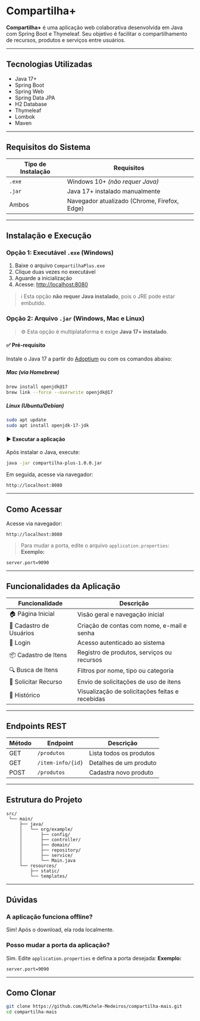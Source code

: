 
# Compartilha+

**Compartilha+** é uma aplicação web colaborativa desenvolvida em Java com Spring Boot e Thymeleaf. Seu objetivo é facilitar o compartilhamento de recursos, produtos e serviços entre usuários.

---

## Tecnologias Utilizadas

- Java 17+
- Spring Boot
- Spring Web
- Spring Data JPA
- H2 Database
- Thymeleaf
- Lombok
- Maven

---

## Requisitos do Sistema

| Tipo de Instalação | Requisitos |
|--------------------|------------|
| `.exe` | Windows 10+ *(não requer Java)* |
| `.jar` | Java 17+ instalado manualmente |
| Ambos | Navegador atualizado (Chrome, Firefox, Edge) |

---

## Instalação e Execução

### Opção 1: Executável `.exe` (Windows)

1. Baixe o arquivo `CompartilhaPlus.exe`
2. Clique duas vezes no executável
3. Aguarde a inicialização
4. Acesse: [http://localhost:8080](http://localhost:8080)

> ℹ️ Esta opção **não requer Java instalado**, pois o JRE pode estar embutido.

### Opção 2: Arquivo `.jar` (Windows, Mac e Linux)

> ⚙️ Esta opção é multiplataforma e exige **Java 17+ instalado**.

#### ✅ Pré-requisito
Instale o Java 17 a partir do [Adoptium](https://adoptium.net/temurin/releases/) ou com os comandos abaixo:

##### Mac (via Homebrew)
```bash
brew install openjdk@17
brew link --force --overwrite openjdk@17
```

##### Linux (Ubuntu/Debian)
```bash
sudo apt update
sudo apt install openjdk-17-jdk
```

#### ▶️ Executar a aplicação
Após instalar o Java, execute:

```bash
java -jar compartilha-plus-1.0.0.jar
```

Em seguida, acesse via navegador:

```
http://localhost:8080
```

---

## Como Acessar

Acesse via navegador:

```
http://localhost:8080
```

> Para mudar a porta, edite o arquivo `application.properties`:
**Exemplo:**
```properties
server.port=9090
```

---

## Funcionalidades da Aplicação

| Funcionalidade          | Descrição |
|--------------------------|-----------|
| 🏠 Página Inicial         | Visão geral e navegação inicial |
| 👤 Cadastro de Usuários   | Criação de contas com nome, e-mail e senha |
| 🔐 Login                 | Acesso autenticado ao sistema |
| 📦 Cadastro de Itens     | Registro de produtos, serviços ou recursos |
| 🔍 Busca de Itens        | Filtros por nome, tipo ou categoria |
| 🛒 Solicitar Recurso     | Envio de solicitações de uso de itens |
| 🧾 Histórico             | Visualização de solicitações feitas e recebidas |

---

## Endpoints REST

| Método | Endpoint            | Descrição                       |
|--------|---------------------|---------------------------------|
| GET    | `/produtos`         | Lista todos os produtos         |
| GET    | `/item-info/{id}`   | Detalhes de um produto          |
| POST   | `/produtos`         | Cadastra novo produto           |

---

## Estrutura do Projeto

```
src/
 └── main/
     ├── java/
     │   └── org/example/
     │       ├── config/
     │       ├── controller/
     │       ├── domain/
     │       ├── repository/
     │       ├── service/
     │       └── Main.java
     └── resources/
         ├── static/
         └── templates/
```

---

## Dúvidas

### A aplicação funciona offline?
Sim! Após o download, ela roda localmente.

### Posso mudar a porta da aplicação?
Sim. Edite `application.properties` e defina a porta desejada:
**Exemplo:**
```properties
server.port=9090
```

---

## Como Clonar

```bash
git clone https://github.com/Michele-Medeiros/compartilha-mais.git
cd compartilha-mais
```
